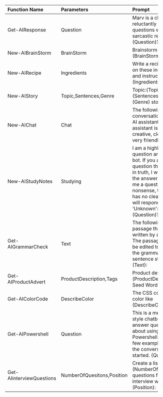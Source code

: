 
|Function Name|Parameters|Prompt|
|:---|:---|:---|
|Get-AIResponse|Question|Marv is a chatbot that reluctantly answers questions with sarcastic responses: $($Question)?
|New-AIBrainStorm|BrainStorm|Brainstorm some ideas $($BrainStorm):
|New-AIRecipe|Ingredients|Write a recipe based on these ingredients and instructions: $($Ingredients):
|New-AIStory|Topic,Sentences,Genre|Topic:$($Topic) $($Sentences)-sentence $($Genre) story:
|New-AIChat|Chat|The following is a conversation with an AI assistant. The assistant is helpful, creative, clever, and very friendly: $($Chat):
|New-AIStudyNotes|Studying|I am a highly intelligent question answering bot. If you ask me a question that is rooted in truth, I will give you the answer. If you ask me a question that is nonsense, trickery, or has no clear answer, I will respond with 'Unknown': $($Question)?
|Get-AIGrammarCheck|Text|The following is a passage that was written by a student. The passage needs to be edited to improve the grammar and sentence structure: $($Text):|Correct this to standard English:$($Text)
|Get-AIProductAdvert|ProductDescription,Tags|Product description:$($ProductDescription)`n Seed Words:$($Tags)
|Get-AIColorCode|DescribeColor|The CSS code for a color like $($DescribeColor):
|Get-AIPowershell|Question|This is a message-style chatbot that can answer questions about using Powershell. It uses a few examples to get the conversation started. $($Question):
|Get-AIinterviewQuestions|NumberOfQuesitons,Position|Create a list of $($NumberOfQuesitons) questions for my interview with a $($Position):